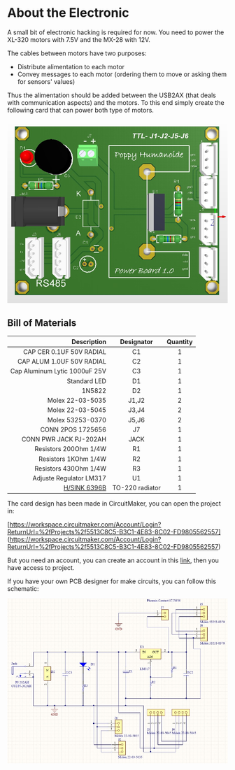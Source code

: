 # About the Electronic

A small bit of electronic hacking is required for now. You need to power the XL-320 motors with 7.5V and the MX-28 with 12V.

The cables between motors have two purposes:

* Distribute alimentation to each motor
* Convey messages to each motor (ordering them to move or asking them for sensors' values)

Thus the alimentation should be added between the USB2AX (that deals with communication aspects) and the motors.
To this end simply create the following card that can power both type of motors.

![elec1](img/electronic/elec1.jpg)

## Bill of Materials

| Description                   | Designator | Quantity |
| -----------------------------:|:----------:|:--------:|
| CAP CER 0.1UF 50V RADIAL      |    C1      |     1    |          
| CAP ALUM 1.0UF 50V RADIAL     |    C2      |     1    |
| Cap Aluminum Lytic 1000uF 25V |    C3      |     1    |
| Standard LED                  |    D1      |     1    |
| 1N5822                        |    D2      |     1    |
| Molex 22-03-5035              |   J1,J2    |     2    |
| Molex 22-03-5045              |   J3,J4    |     2    |
| Molex 53253-0370              |   J5,J6    |     2    | 
| CONN 2POS 1725656             |    J7      |     1    |
| CONN PWR JACK  PJ-202AH       |   JACK     |     1    |
| Resistors 200Ohm 1/4W         |    R1      |     1    |
| Resistors 1KOhm 1/4W          |    R2      |     1    |
| Resistors 430Ohm  1/4W        |    R3      |     1    |
| Adjuste Regulator LM317       |    U1      |     1    |
| [H/SINK 6396B](http://www.anglia-live.com/products/kw/6396b/506695001_h-sink-to220-to218-25mm-56c-w)| TO-220 radiator |   1  |
The card design has been made in CircuitMaker, you can open the project in:

[https://workspace.circuitmaker.com/Account/Login?ReturnUrl=%2fProjects%2f5513C8C5-B3C1-4E83-8C02-FD9805562557] (https://workspace.circuitmaker.com/Account/Login?ReturnUrl=%2fProjects%2f5513C8C5-B3C1-4E83-8C02-FD9805562557)

But you need an account, you can create an account in this [link](http://www.circuitmaker.com/thank-you/#download), then you have access to project.

If you have your own PCB designer for make circuits, you can follow this schematic:

![schematic](img/electronic/schematic.jpg)






